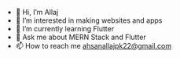 - 👋 Hi, I’m Allaj
- 👀 I’m interested in making websites and apps
- 🌱 I’m currently learning Flutter
- 💬 Ask me about MERN Stack and Flutter
- 📫 How to reach me ahsanallajpk22@gmail.com

<!---
allajahzan/allajahzan is a ✨ special ✨ repository because its `README.md` (this file) appears on your GitHub profile.
You can click the Preview link to take a look at your changes.
--->
